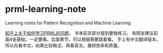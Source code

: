 # prml-learning-note
Learning notes for Pattern Recognition and Machine Learning

[知乎上关于如何学习PRML的问题](https://www.zhihu.com/question/20970802)。
书本前言部分提到要做练习。
有网友建议前面4张基础，一定要看。后面章节，可以根据需要跳着看。
手上有中文翻译版本，所以先看中文，如果比较晦涩，再看英文。兼顾效率和质量。
